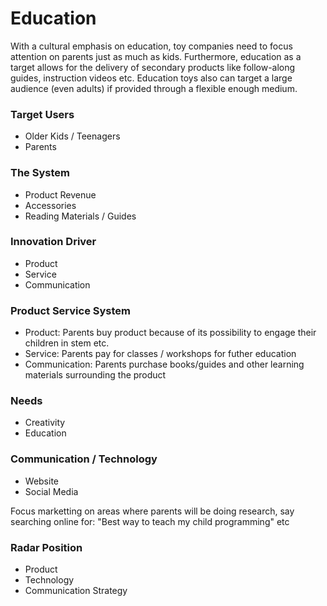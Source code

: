 # Education
With a cultural emphasis on education, toy companies need to focus attention on parents just as much as kids. Furthermore, education as a target allows for the delivery of secondary products like follow-along guides, instruction videos etc. Education toys also can target a large audience (even adults) if provided through a flexible enough medium.

### Target Users

- Older Kids / Teenagers
- Parents

### The System

- Product Revenue
- Accessories
- Reading Materials / Guides

### Innovation Driver

- Product
- Service
- Communication

### Product Service System

- Product: Parents buy product because of its possibility to engage their children in stem etc.
- Service: Parents pay for classes / workshops for futher education
- Communication: Parents purchase books/guides and other learning materials surrounding the product

### Needs

- Creativity
- Education

### Communication / Technology

- Website
- Social Media

Focus marketting on areas where parents will be doing research, say searching online for:
"Best way to teach my child programming" etc

### Radar Position

- Product
- Technology
- Communication Strategy
